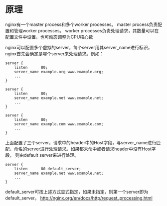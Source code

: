 # 原理
nginx有一个master process和多个worker processes。
master process负责配置和管理worker processes。
worker processes负责处理请求，其数量可以在配置文件中设置，也可动态调整为CPU核心数

nginx可以配置多个虚拟的server，每个server用其server_name进行标识，nginx首先会确定是哪个server来处理请求。例如：
```
server {
    listen      80;
    server_name example.org www.example.org;
    ...
}

server {
    listen      80;
    server_name example.net www.example.net;
    ...
}

server {
    listen      80;
    server_name example.com www.example.com;
    ...
}
```
上面配置了三个server，请求中的header中的Host字段，与server_name进行匹配，命名的server进行处理请求。如果都未命中或者请求header中没有Host字段，
则由default server来进行处理。
```
server {
    listen      80 default_server;
    server_name example.net www.example.net;
    ...
}
```
default_server可按上述方式显式指定，如果未指定，则第一个server即为default_server。
http://nginx.org/en/docs/http/request_processing.html